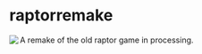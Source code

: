 # raptorremake
A remake of the old raptor game in processing. 
<img align="left" src="https://imgur.com/a/ogHqP4p.png">
